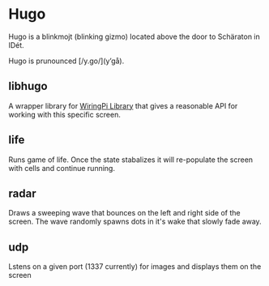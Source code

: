 # Hugo

Hugo is a blinkmojt (blinking gizmo) located above the door to Schäraton in IDét.

Hugo is prunounced \[/y.go/](y’gå).

## libhugo

A wrapper library for [WiringPi Library](https://github.com/WiringPi/WiringPi)
that gives a reasonable API for working with this specific screen.

## life

Runs game of life. Once the state stabalizes it will re-populate the screen
with cells and continue running.

## radar

Draws a sweeping wave that bounces on the left and right side of the screen.
The wave randomly spawns dots in it's wake that slowly fade away.

## udp

Lstens on a given port (1337 currently) for images and displays them on the screen
